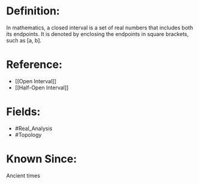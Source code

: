 

# Definition:
In mathematics, a closed interval is a set of real numbers that includes both its endpoints. It is denoted by enclosing the endpoints in square brackets, such as [a, b].

# Reference:
- [[Open Interval]]
- [[Half-Open Interval]]

# Fields: 
- #Real_Analysis
- #Topology

# Known Since:
Ancient times

